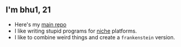 ## I'm bhu1, 21
- Here's my [main repo](https://github.com/bhu1-103/swiss-army-katana)
- I like writing stupid programs for [niche](https://github.com/bhu1-103/homebrew) platforms.
- I like to combine weird things and create a `frankenstein` version.
